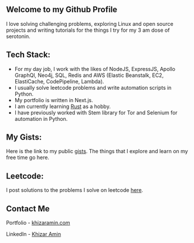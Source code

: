 ## Welcome to my Github Profile
I love solving challenging problems, exploring Linux and open source projects and writing tutorials for the things I try for my 3 am dose of serotonin.

## Tech Stack:
- For my day job, I work with the likes of NodeJS, ExpressJS, Apollo GraphQl, Neo4j, SQL, Redis and AWS (Elastic Beanstalk, EC2, ElastiCache, CodePipeline, Lambda).
- I usually solve leetcode problems and write automation scripts in Python.
- My portfolio is written in Next.js.
- I am currently learning [Rust](https://github.com/k-amin07/Rust) as a hobby.
- I have previously worked with Stem library for Tor and Selenium for automation in Python.

## My Gists:
Here is the link to my public [gists](https://gist.github.com/k-amin07/ffad726cae285d7b280e24acfb896407). The things that I explore and learn on my free time go here.

## Leetcode:
I post solutions to the problems I solve on leetcode [here](https://github.com/k-amin07/leetcode).

## Contact Me
Portfolio - [khizaramin.com](https://www.khizaramin.com/)

LinkedIn - [Khizar Amin](https://www.linkedin.com/in/k-amin07/)
